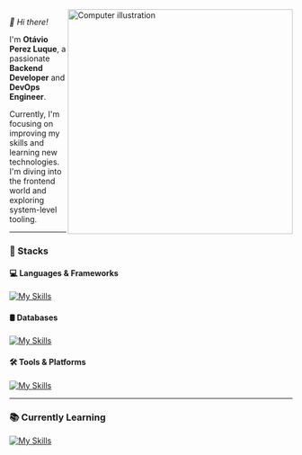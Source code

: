 <img src="https://raw.githubusercontent.com/MicaelliMedeiros/micaellimedeiros/master/image/computer-illustration.png" alt="Computer illustration" width="400px" align="right" />

*👋 Hi there!*

I'm **Otávio Perez Luque**, a passionate **Backend Developer** and **DevOps Engineer**.

Currently, I'm focusing on improving my skills and learning new technologies. I'm diving into the frontend world and exploring system-level tooling.

---

### 🚀 Stacks

#### 💻 Languages & Frameworks  
[![My Skills](https://skillicons.dev/icons?i=js,ts,ruby,java,nodejs,nestjs)](https://skillicons.dev)

#### 🛢 Databases  
[![My Skills](https://skillicons.dev/icons?i=postgresql,prisma,typeorm)](https://skillicons.dev)

#### 🛠 Tools & Platforms  
[![My Skills](https://skillicons.dev/icons?i=docker,nginx,linux,aws,pnpm,idea)](https://skillicons.dev)

---

### 📚 Currently Learning  
[![My Skills](https://skillicons.dev/icons?i=spring,vite,mysql,jenkins)](https://skillicons.dev)
